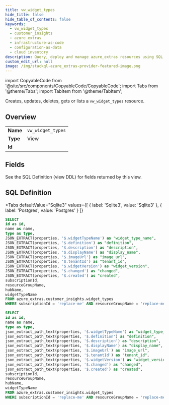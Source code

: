 ```yaml
--- 
title: vw_widget_types
hide_title: false
hide_table_of_contents: false
keywords:
  - vw_widget_types
  - customer_insights
  - azure_extras
  - infrastructure-as-code
  - configuration-as-data
  - cloud inventory
description: Query, deploy and manage azure_extras resources using SQL
custom_edit_url: null
image: /img/stackql-azure_extras-provider-featured-image.png
---
```


import CopyableCode from '@site/src/components/CopyableCode/CopyableCode';
import Tabs from '@theme/Tabs';
import TabItem from '@theme/TabItem';

Creates, updates, deletes, gets or lists a <code>vw_widget_types</code> resource.

## Overview
<table><tbody>
<tr><td><b>Name</b></td><td><code>vw_widget_types</code></td></tr>
<tr><td><b>Type</b></td><td>View</td></tr>
<tr><td><b>Id</b></td><td><CopyableCode code="azure_extras.customer_insights.vw_widget_types" /></td></tr>
</tbody></table>

## Fields

See the SQL Definition (view DDL) for fields returned by this view.

## SQL Definition

<Tabs
defaultValue="Sqlite3"
values={[
{ label: 'Sqlite3', value: 'Sqlite3' },
{ label: 'Postgres', value: 'Postgres' }
]}
>
<TabItem value="Sqlite3">

```sql
SELECT
id as id,
name as name,
type as type,
JSON_EXTRACT(properties, '$.widgetTypeName') as "widget_type_name",
JSON_EXTRACT(properties, '$.definition') as "definition",
JSON_EXTRACT(properties, '$.description') as "description",
JSON_EXTRACT(properties, '$.displayName') as "display_name",
JSON_EXTRACT(properties, '$.imageUrl') as "image_url",
JSON_EXTRACT(properties, '$.tenantId') as "tenant_id",
JSON_EXTRACT(properties, '$.widgetVersion') as "widget_version",
JSON_EXTRACT(properties, '$.changed') as "changed",
JSON_EXTRACT(properties, '$.created') as "created",
subscriptionId,
resourceGroupName,
hubName,
widgetTypeName
FROM azure_extras.customer_insights.widget_types
WHERE subscriptionId = 'replace-me' AND resourceGroupName = 'replace-me' AND hubName = 'replace-me';
```

</TabItem>
<TabItem value="Postgres">

```sql
SELECT
id as id,
name as name,
type as type,
json_extract_path_text(properties, '$.widgetTypeName') as "widget_type_name",
json_extract_path_text(properties, '$.definition') as "definition",
json_extract_path_text(properties, '$.description') as "description",
json_extract_path_text(properties, '$.displayName') as "display_name",
json_extract_path_text(properties, '$.imageUrl') as "image_url",
json_extract_path_text(properties, '$.tenantId') as "tenant_id",
json_extract_path_text(properties, '$.widgetVersion') as "widget_version",
json_extract_path_text(properties, '$.changed') as "changed",
json_extract_path_text(properties, '$.created') as "created",
subscriptionId,
resourceGroupName,
hubName,
widgetTypeName
FROM azure_extras.customer_insights.widget_types
WHERE subscriptionId = 'replace-me' AND resourceGroupName = 'replace-me' AND hubName = 'replace-me';
```

</TabItem>
</Tabs>
